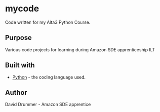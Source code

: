 # mycode

Code written for my Alta3 Python Course.

## Purpose

Various code projects for learning during Amazon SDE apprenticeship ILT

## Built with 

* [Python](https://www.python.org/) - the coding language used.

## Author

David Drummer - Amazon SDE apprentice
